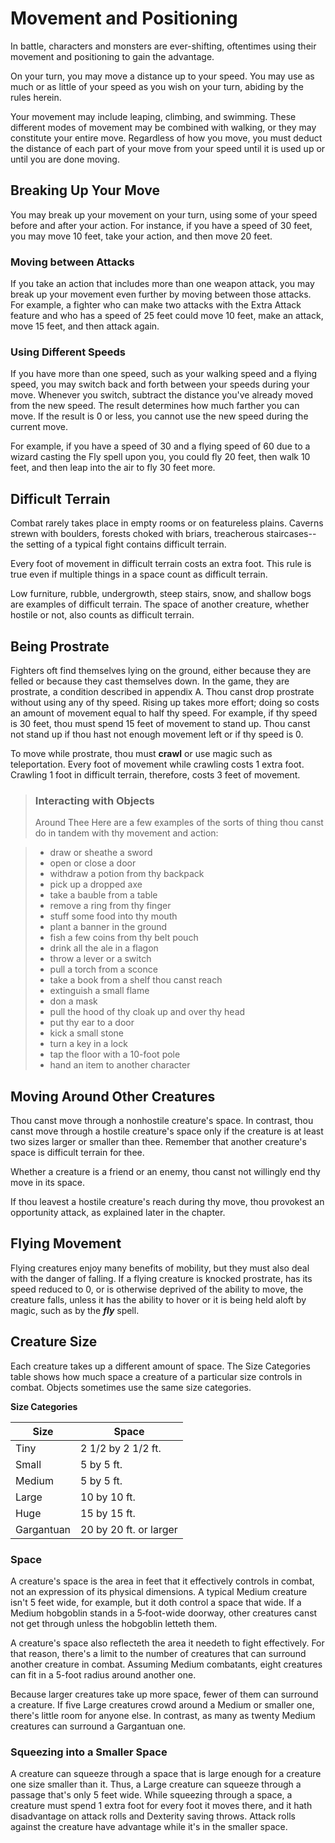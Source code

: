 # Movement and Positioning
In battle, characters and monsters are ever-shifting, oftentimes using their movement and positioning to gain the advantage.

On your turn, you may move a distance up to your speed. You may use as much or as little of your speed as you wish on your turn, abiding by the rules herein.

Your movement may include leaping, climbing, and swimming. These different modes of movement may be combined with walking, or they may constitute your entire move. Regardless of how you move, you must deduct the distance of each part of your move from your speed until it is used up or until you are done moving.

## Breaking Up Your Move
You may break up your movement on your turn, using some of your speed before and after your action. For instance, if you have a speed of 30 feet, you may move 10 feet, take your action, and then move 20 feet.

### Moving between Attacks
If you take an action that includes more than one weapon attack, you may break up your movement even further by moving between those attacks. For example, a fighter who can make two attacks with the Extra Attack feature and who has a speed of 25 feet could move 10 feet, make an attack, move 15 feet, and then attack again.

### Using Different Speeds
If you have more than one speed, such as your walking speed and a flying speed, you may switch back and forth between your speeds during your move. Whenever you switch, subtract the distance you've already moved from the new speed. The result determines how much farther you can move. If the result is 0 or less, you cannot use the new speed during the current move.

For example, if you have a speed of 30 and a flying speed of 60 due to a wizard casting the Fly spell upon you, you could fly 20 feet, then walk 10 feet, and then leap into the air to fly 30 feet more.

## Difficult Terrain
Combat rarely takes place in empty rooms or on featureless plains. Caverns strewn with boulders, forests choked with briars, treacherous staircases--the setting of a typical fight contains difficult terrain.

Every foot of movement in difficult terrain costs an extra foot. This rule is true even if multiple things in a space count as difficult terrain.

Low furniture, rubble, undergrowth, steep stairs, snow, and shallow bogs are examples of difficult terrain. The space of another creature, whether hostile or not, also counts as difficult terrain.
## Being Prostrate 
Fighters oft find themselves lying on the ground, either because they are felled or because they cast themselves down. In the game, they are prostrate, a condition described in appendix A. Thou canst drop prostrate without using any of thy speed. Rising up takes more effort; doing so costs an amount of movement equal to half thy speed. For example, if thy speed is 30 feet, thou must spend 15 feet of movement to stand up. Thou canst not stand up if thou hast not enough movement left or if thy speed is 0.

To move while prostrate, thou must **crawl** or use magic such as teleportation. Every foot of movement while crawling costs 1 extra foot. Crawling 1 foot in difficult terrain, therefore, costs 3 feet of
movement.

>### Interacting with Objects 
>Around Thee Here are a few examples of the sorts of thing thou canst do in tandem with thy movement and action:

>* draw or sheathe a sword
>* open or close a door
>* withdraw a potion from thy backpack
>* pick up a dropped axe
>* take a bauble from a table
>* remove a ring from thy finger
>* stuff some food into thy mouth 
>* plant a banner in the ground
>* fish a few coins from thy belt pouch
>* drink all the ale in a flagon
>* throw a lever or a switch
>* pull a torch from a sconce
>* take a book from a shelf thou canst reach
>* extinguish a small flame
>* don a mask
>* pull the hood of thy cloak up and over thy head
>* put thy ear to a door
>* kick a small stone
>* turn a key in a lock
>* tap the floor with a 10-foot pole
>* hand an item to another character 

## Moving Around Other Creatures 
Thou canst move through a nonhostile creature's space. In contrast, thou canst move through a hostile creature's space only if the creature is at least two sizes larger or smaller than thee. Remember that another creature's space is difficult terrain for thee.

Whether a creature is a friend or an enemy, thou canst not willingly end thy move in its space.

If thou leavest a hostile creature's reach during thy move, thou provokest an opportunity attack, as explained later in the chapter. 

## Flying Movement 
Flying creatures enjoy many benefits of mobility, but they must also deal with the danger of falling. If a flying creature is knocked prostrate, has its speed reduced to 0, or is otherwise deprived of the ability to move, the creature falls, unless it has the ability to hover or it is being held aloft by magic, such as by the **_fly_** spell. 

## Creature Size 
Each creature takes up a different amount of space. The Size Categories table shows how much space a creature of a particular size controls in combat. Objects sometimes use the same size categories. 

**Size Categories** 

| Size       | Space                  |
|------------|------------------------|
| Tiny       | 2 1/2 by 2 1/2 ft.     |
| Small      | 5 by 5 ft.             |
| Medium     | 5 by 5 ft.             |
| Large      | 10 by 10 ft.           |
| Huge       | 15 by 15 ft.           |
| Gargantuan | 20 by 20 ft. or larger |


### Space 
A creature's space is the area in feet that it effectively controls in combat, not an expression of its physical dimensions. A typical Medium creature isn't 5 feet wide, for example, but it doth control a space that wide. If a Medium hobgoblin stands in a 5‐foot-wide doorway, other creatures canst not get through unless the hobgoblin letteth them.

A creature's space also reflecteth the area it needeth to fight effectively. For that reason, there's a limit to the number of creatures that can surround another creature in combat. Assuming Medium combatants, eight creatures can fit in a 5-foot radius around another one.

Because larger creatures take up more space, fewer of them can surround a creature. If five Large creatures crowd around a Medium or smaller one, there's little room for anyone else. In contrast, as many as twenty Medium creatures can surround a Gargantuan one. 

### Squeezing into a Smaller Space 
A creature can squeeze through a space that is large enough for a creature one size smaller than it. Thus, a Large creature can squeeze through a passage that's only 5 feet wide. While squeezing through a space, a creature must spend 1 extra foot for every foot it moves there, and it hath disadvantage on attack rolls and Dexterity saving throws. Attack rolls against the creature have advantage while it's in the smaller space.